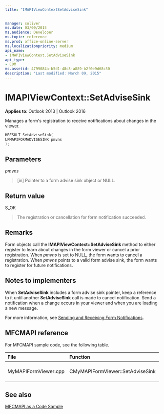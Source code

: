 ```yaml
---
title: "IMAPIViewContextSetAdviseSink"
 
 
manager: soliver
ms.date: 03/09/2015
ms.audience: Developer
ms.topic: reference
ms.prod: office-online-server
ms.localizationpriority: medium
api_name:
- IMAPIViewContext.SetAdviseSink
api_type:
- COM
ms.assetid: 4799084a-b5d1-48c3-a889-b2f0e9d68c30
description: "Last modified: March 09, 2015"
---
```


# IMAPIViewContext::SetAdviseSink

  
  
**Applies to**: Outlook 2013 | Outlook 2016 
  
Manages a form's registration to receive notifications about changes in the viewer. 
  
```cpp
HRESULT SetAdviseSink(
LPMAPIFORMADVISESINK pmvns
);
```

## Parameters

 _pmvns_
  
> [in] Pointer to a form advise sink object or NULL.
    
## Return value

S_OK 
  
> The registration or cancellation for form notification succeeded.
    
## Remarks

Form objects call the **IMAPIViewContext::SetAdviseSink** method to either register to learn about changes in the form viewer or cancel a prior registration. When  _pmvns_ is set to NULL, the form wants to cancel a registration. When  _pmvns_ points to a valid form advise sink, the form wants to register for future notifications. 
  
## Notes to implementers

When **SetAdviseSink** includes a form advise sink pointer, keep a reference to it until another **SetAdviseSink** call is made to cancel notification. Send a notification when a change occurs in your viewer and when you are loading a new message. 
  
For more information, see [Sending and Receiving Form Notifications](sending-and-receiving-form-notifications.md).
  
## MFCMAPI reference

For MFCMAPI sample code, see the following table.
  
|**File**|**Function**|**Comment**|
|:-----|:-----|:-----|
|MyMAPIFormViewer.cpp  <br/> |CMyMAPIFormViewer::SetAdviseSink  <br/> |MFCMAPI implements the **IMAPIViewContext::SetAdviseSink** method in this function.  <br/> |
   
## See also



[MFCMAPI as a Code Sample](mfcmapi-as-a-code-sample.md)

